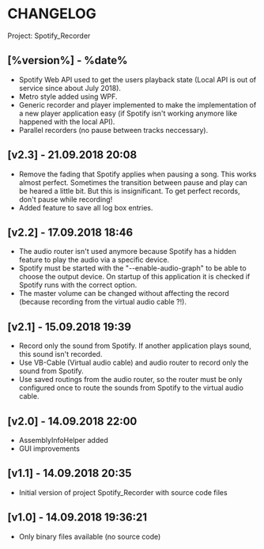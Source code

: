 # CHANGELOG 

Project: Spotify_Recorder

## [%version%] - %date%

- Spotify Web API used to get the users playback state (Local API is out of service since about July 2018).
- Metro style added using WPF.
- Generic recorder and player implemented to make the implementation of a new player application easy (if Spotify isn't working anymore like happened with the local API).
- Parallel recorders (no pause between tracks neccessary).

## [v2.3] - 21.09.2018 20:08

- Remove the fading that Spotify applies when pausing a song. This works almost perfect. Sometimes the transition between pause and play can be heared a little bit. But this is insignificant. To get perfect records, don't pause while recording!
- Added feature to save all log box entries.

## [v2.2] - 17.09.2018 18:46

- The audio router isn't used anymore because Spotify has a hidden feature to play the audio via a specific device.
- Spotify must be started with the \"--enable-audio-graph\" to be able to choose the output device. On startup of this application it is checked if Spotify runs with the correct option.
- The master volume can be changed without affecting the record (because recording from the virtual audio cable ?!).

## [v2.1] - 15.09.2018 19:39

- Record only the sound from Spotify. If another application plays sound, this sound isn't recorded.
- Use VB-Cable (Virtual audio cable) and audio router to record only the sound from Spotify.
- Use saved routings from the audio router, so the router must be only configured once to route the sounds from Spotify to the virtual audio cable.

## [v2.0] - 14.09.2018 22:00

- AssemblyInfoHelper added
- GUI improvements

## [v1.1] - 14.09.2018 20:35

- Initial version of project Spotify_Recorder with source code files

## [v1.0] - 14.09.2018 19:36:21

- Only binary files available (no source code)